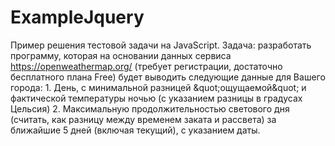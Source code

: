 # ExampleJquery
Пример решения тестовой задачи на JavaScript. Задача: разработать программу, которая на основании данных сервиса https://openweathermap.org/ (требует регистрации, достаточно бесплатного плана Free) будет выводить следующие данные для Вашего города: 1. День, с минимальной разницей &amp;quot;ощущаемой&amp;quot; и фактической температуры ночью (с указанием разницы в градусах Цельсия) 2. Максимальную продолжительностью светового дня (считать, как разницу между временем заката и рассвета) за ближайшие 5 дней (включая текущий), с указанием даты.
